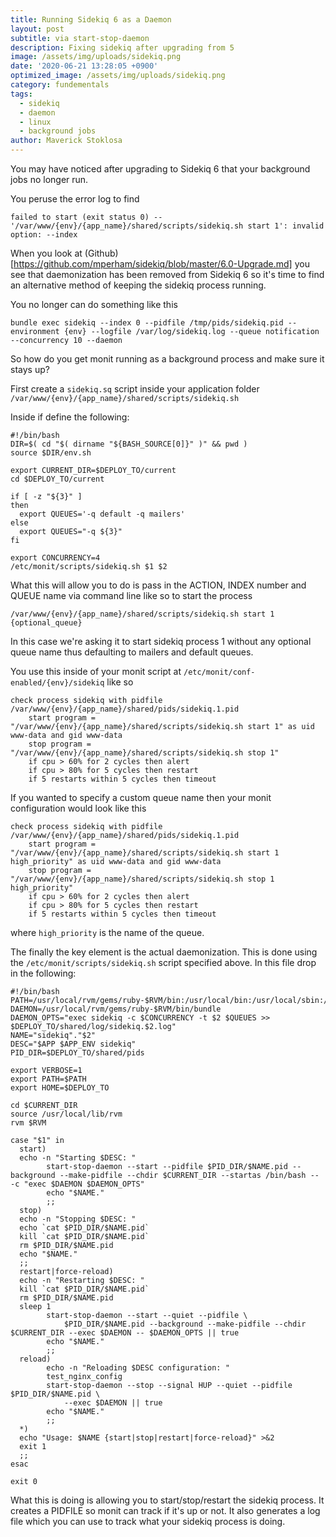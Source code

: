 ```yaml
---
title: Running Sidekiq 6 as a Daemon
layout: post
subtitle: via start-stop-daemon
description: Fixing sidekiq after upgrading from 5
image: /assets/img/uploads/sidekiq.png
date: '2020-06-21 13:28:05 +0900'
optimized_image: /assets/img/uploads/sidekiq.png
category: fundementals
tags:
  - sidekiq
  - daemon
  - linux
  - background jobs
author: Maverick Stoklosa
---
```


You may have noticed after upgrading to Sidekiq 6 that your background jobs no longer run.

You peruse the error log to find

```
failed to start (exit status 0) -- '/var/www/{env}/{app_name}/shared/scripts/sidekiq.sh start 1': invalid option: --index
```

When you look at (Github)[https://github.com/mperham/sidekiq/blob/master/6.0-Upgrade.md] you see that daemonization has been removed from Sidekiq 6 so it's time to find an alternative method of keeping the sidekiq process running.

You no longer can do something like this

```
bundle exec sidekiq --index 0 --pidfile /tmp/pids/sidekiq.pid --environment {env} --logfile /var/log/sidekiq.log --queue notification --concurrency 10 --daemon
```

So how do you get monit running as a background process and make sure it stays up?

First create a `sidekiq.sq` script inside your application folder `/var/www/{env}/{app_name}/shared/scripts/sidekiq.sh`

Inside if define the following:

```
#!/bin/bash
DIR=$( cd "$( dirname "${BASH_SOURCE[0]}" )" && pwd )
source $DIR/env.sh

export CURRENT_DIR=$DEPLOY_TO/current
cd $DEPLOY_TO/current

if [ -z "${3}" ]
then
  export QUEUES='-q default -q mailers'
else
  export QUEUES="-q ${3}"
fi

export CONCURRENCY=4
/etc/monit/scripts/sidekiq.sh $1 $2
```

What this will allow you to do is pass in the ACTION, INDEX number and QUEUE name via command line like so to start the process

```
/var/www/{env}/{app_name}/shared/scripts/sidekiq.sh start 1 {optional_queue}
```

In this case we're asking it to start sidekiq process 1 without any optional queue name thus defaulting to mailers and default queues.

You use this inside of your monit script at `/etc/monit/conf-enabled/{env}/sidekiq` like so

```
check process sidekiq with pidfile /var/www/{env}/{app_name}/shared/pids/sidekiq.1.pid
    start program = "/var/www/{env}/{app_name}/shared/scripts/sidekiq.sh start 1" as uid www-data and gid www-data
    stop program = "/var/www/{env}/{app_name}/shared/scripts/sidekiq.sh stop 1"
    if cpu > 60% for 2 cycles then alert
    if cpu > 80% for 5 cycles then restart
    if 5 restarts within 5 cycles then timeout
```

If you wanted to specify a custom queue name then your monit configuration would look like this

```
check process sidekiq with pidfile /var/www/{env}/{app_name}/shared/pids/sidekiq.1.pid
    start program = "/var/www/{env}/{app_name}/shared/scripts/sidekiq.sh start 1 high_priority" as uid www-data and gid www-data
    stop program = "/var/www/{env}/{app_name}/shared/scripts/sidekiq.sh stop 1 high_priority"
    if cpu > 60% for 2 cycles then alert
    if cpu > 80% for 5 cycles then restart
    if 5 restarts within 5 cycles then timeout
```

where `high_priority` is the name of the queue.

The finally the key element is the actual daemonization. This is done using the `/etc/monit/scripts/sidekiq.sh` script specified above. In this file drop in the following:

```
#!/bin/bash
PATH=/usr/local/rvm/gems/ruby-$RVM/bin:/usr/local/bin:/usr/local/sbin:/usr/local/bin:/sbin:/bin:/usr/sbin:/usr/bin
DAEMON=/usr/local/rvm/gems/ruby-$RVM/bin/bundle
DAEMON_OPTS="exec sidekiq -c $CONCURRENCY -t $2 $QUEUES >> $DEPLOY_TO/shared/log/sidekiq.$2.log"
NAME="sidekiq"."$2"
DESC="$APP $APP_ENV sidekiq"
PID_DIR=$DEPLOY_TO/shared/pids

export VERBOSE=1
export PATH=$PATH
export HOME=$DEPLOY_TO

cd $CURRENT_DIR
source /usr/local/lib/rvm
rvm $RVM

case "$1" in
  start)
  echo -n "Starting $DESC: "
        start-stop-daemon --start --pidfile $PID_DIR/$NAME.pid --background --make-pidfile --chdir $CURRENT_DIR --startas /bin/bash -- -c "exec $DAEMON $DAEMON_OPTS"
        echo "$NAME."
        ;;
  stop)
  echo -n "Stopping $DESC: "
  echo `cat $PID_DIR/$NAME.pid`
  kill `cat $PID_DIR/$NAME.pid`
  rm $PID_DIR/$NAME.pid
  echo "$NAME."
  ;;
  restart|force-reload)
  echo -n "Restarting $DESC: "
  kill `cat $PID_DIR/$NAME.pid`
  rm $PID_DIR/$NAME.pid
  sleep 1
        start-stop-daemon --start --quiet --pidfile \
            $PID_DIR/$NAME.pid --background --make-pidfile --chdir $CURRENT_DIR --exec $DAEMON -- $DAEMON_OPTS || true
        echo "$NAME."
        ;;
  reload)
        echo -n "Reloading $DESC configuration: "
        test_nginx_config
        start-stop-daemon --stop --signal HUP --quiet --pidfile $PID_DIR/$NAME.pid \
            --exec $DAEMON || true
        echo "$NAME."
        ;;
  *)
  echo "Usage: $NAME {start|stop|restart|force-reload}" >&2
  exit 1
  ;;
esac

exit 0
```

What this is doing is allowing you to start/stop/restart the sidekiq process. It creates a PIDFILE so monit can track if it's up or not. It also generates a log file which you can use to track what your sidekiq process is doing. 
